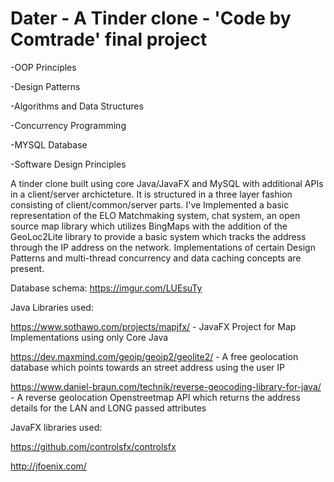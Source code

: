 # Dater - A Tinder clone - 'Code by Comtrade' final project

-OOP Principles

-Design Patterns

-Algorithms and Data Structures

-Concurrency Programming

-MYSQL Database

-Software Design Principles


A tinder clone built using core Java/JavaFX and MySQL with additional APIs in a client/server archicteture. It is structured in a three layer fashion consisting of client/common/server parts. I've Implemented a basic representation of the ELO Matchmaking system, chat system, an open source map library which utilizes BingMaps with the addition of the GeoLoc2Lite library to provide a basic system which tracks the address through the IP address on the network. Implementations of certain Design Patterns and multi-thread concurrency and data caching concepts are present.

Database schema: https://imgur.com/LUEsuTy

Java Libraries used:

https://www.sothawo.com/projects/mapjfx/ - JavaFX Project for Map Implementations using only Core Java

https://dev.maxmind.com/geoip/geoip2/geolite2/ - A free geolocation database which points towards an street address using the user IP

https://www.daniel-braun.com/technik/reverse-geocoding-library-for-java/ - A reverse geolocation Openstreetmap API which returns the address details for the LAN and LONG passed attributes

JavaFX libraries used:

https://github.com/controlsfx/controlsfx

http://jfoenix.com/



